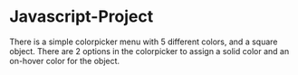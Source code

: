 # Javascript-Project
There is a simple colorpicker menu with 5 different colors, and a square object. There are 2 options in the colorpicker to assign a solid color and an on-hover color for the object. 
